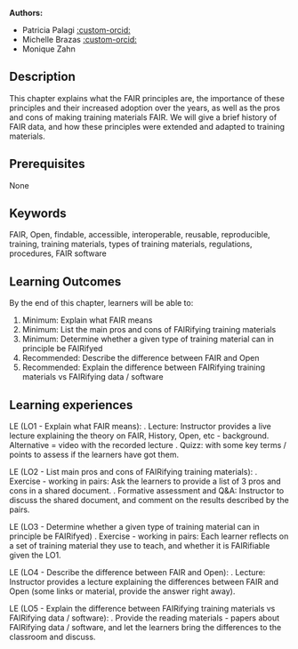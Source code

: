 
**Authors:**

- Patricia Palagi [:custom-orcid:](https://orcid.org/0000-0001-9062-6303)
- Michelle Brazas [:custom-orcid:](https://orcid.org/0000-0001-8150-4531)
- Monique Zahn

## Description

This chapter explains what the FAIR principles are, the importance of these principles and their increased adoption over the years, as well as the pros and cons of making training materials FAIR. We will give a brief history of FAIR data, and how these principles were extended and adapted to training materials. 

## Prerequisites

None 

## Keywords

FAIR, Open, findable, accessible, interoperable, reusable, reproducible, training, training materials, types of training materials, regulations, procedures, FAIR software 

## Learning Outcomes

By the end of this chapter, learners will be able to:

1. Minimum: Explain what FAIR means
2. Minimum: List the main pros and cons of FAIRifying training materials
3. Minimum: Determine whether a given type of training material can in principle be FAIRifyed
4. Recommended: Describe the difference between FAIR and Open
5. Recommended: Explain the difference between FAIRifying training materials vs FAIRifying data / software

## Learning experiences

LE (LO1 - Explain what FAIR means): 
. Lecture: Instructor provides a live lecture explaining the theory on FAIR, History, Open, etc - background. Alternative = video with the recorded lecture
. Quizz: with some key terms / points to assess if the learners have got them.

LE (LO2 - List main pros and cons of FAIRifying training materials): 
. Exercise - working in pairs: Ask the learners to provide a list of 3 pros and cons in a shared document.
. Formative assessment and Q&A: Instructor to discuss the shared document, and comment on the results described by the pairs.

LE (LO3 - Determine whether a given type of training material can in principle be FAIRifyed)
. Exercise - working in pairs: Each learner reflects on a set of training material they use to teach, and whether it is FAIRifiable given the LO1.

LE (LO4 - Describe the difference between FAIR and Open): 
. Lecture: Instructor provides a lecture explaining the differences between FAIR and Open (some links or material, provide the answer right away).

LE (LO5 - Explain the difference between FAIRifying training materials vs FAIRifying data / software):
. Provide the reading materials - papers about FAIRifying data / software, and let the learners bring the differences to the classroom and discuss.
